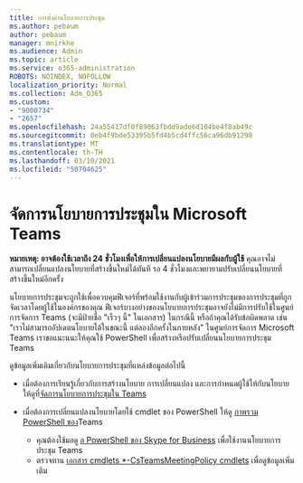 ```yaml
---
title: การตั้งค่านโยบายการประชุม
ms.author: pebaum
author: pebaum
manager: mnirkhe
ms.audience: Admin
ms.topic: article
ms.service: o365-administration
ROBOTS: NOINDEX, NOFOLLOW
localization_priority: Normal
ms.collection: Adm_O365
ms.custom:
- "9000734"
- "2657"
ms.openlocfilehash: 24a55417df0f89063fbdd9ade6d104be4f8ab49c
ms.sourcegitcommit: 0eb4f9bde53395b5fd4b5cd4ffc56ca96db91298
ms.translationtype: MT
ms.contentlocale: th-TH
ms.lasthandoff: 03/10/2021
ms.locfileid: "50704625"
---
```

# <a name="manage-meeting-policies-in-microsoft-teams"></a>จัดการนโยบายการประชุมใน Microsoft Teams

**หมายเหตุ: อาจต้องใช้เวลาถึง 24 ชั่วโมงเพื่อให้การเปลี่ยนแปลงนโยบายมีผลกับผู้ใช้** คุณอาจไม่สามารถเปลี่ยนแปลงนโยบายที่สร้างขึ้นใหม่ได้ทันที รอ 4 ชั่วโมงและพยายามปรับเปลี่ยนนโยบายที่สร้างขึ้นใหม่อีกครั้ง

นโยบายการประชุมจะถูกใช้เพื่อควบคุมฟีเจอร์ที่พร้อมใช้งานกับผู้เข้าร่วมการประชุมของการประชุมที่ถูกจัดเวลาโดยผู้ใช้ในองค์กรของคุณ ฟีเจอร์บางอย่างของนโยบายการประชุมอาจยังไม่มีการปรับใช้ในศูนย์การจัดการ Teams (จะมีป้ายชื่อ "เร็วๆ นี้" ในเอกสาร) ในกรณีนี้ หรือถ้าคุณได้รับข้อผิดพลาด เช่น "เราไม่สามารถอัปเดตนโยบายได้ในขณะนี้ แต่ลองอีกครั้งในภายหลัง" ในศูนย์การจัดการ Microsoft Teams เราขอแนะนนะให้คุณใช้ PowerShell เพื่อสร้างหรือปรับเปลี่ยนนโยบายการประชุม Teams 

ดูข้อมูลเพิ่มเติมเกี่ยวกับนโยบายการประชุมที่แหล่งข้อมูลต่อไปนี้

- เมื่อต้องการเรียนรู้เกี่ยวกับการสร้างนโยบาย การเปลี่ยนแปลง และการกําหนดผู้ใช้ให้กับนโยบาย ให้ดูที่[จัดการนโยบายการประชุมใน Teams](https://docs.microsoft.com/microsoftteams/meeting-policies-in-teams)

- เมื่อต้องการเปลี่ยนแปลงนโยบายโดยใช้ cmdlet ของ PowerShell ให้ดู [ภาพรวม PowerShell ของ](https://docs.microsoft.com/microsoftteams/teams-powershell-overview)Teams 
    - คุณต้องใช้มอดู [ล PowerShell ของ Skype for Business](https://docs.microsoft.com/skypeforbusiness/set-up-your-computer-for-windows-powershell/download-and-install-the-skype-for-business-online-connector) เพื่อใช้งานนโยบายการประชุม Teams 
    - ตรวจทาน [เอกสาร cmdlets *-CsTeamsMeetingPolicy cmdlets](https://docs.microsoft.com/search/?search=CsTeamsMeetingPolicy&view=skype-ps) เพื่อดูข้อมูลเพิ่มเติม


